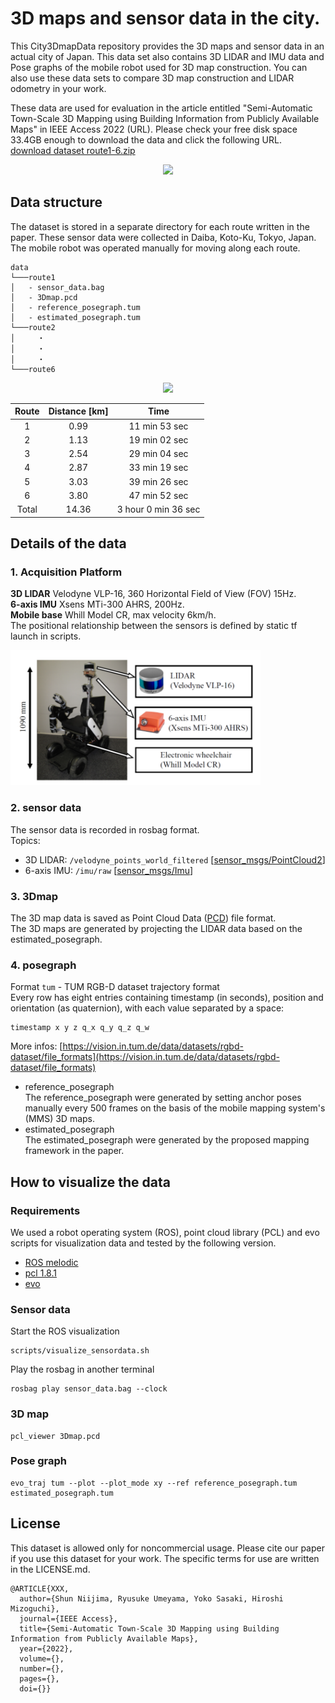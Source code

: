 # 3D maps and sensor data in the city.
This City3DmapData repository provides the 3D maps and sensor data in an actual city of Japan. 
This data set also contains 3D LIDAR and IMU data and Pose graphs of the mobile robot used for 3D map construction.
You can also use these data sets to compare 3D map construction and LIDAR odometry in your work.

These data are used for evaluation in the article entitled 
"Semi-Automatic Town-Scale 3D Mapping using Building Information from Publicly Available Maps" in IEEE Access 2022 (URL).
Please check your free disk space 33.4GB enough to download the data and click the following URL.   
[download dataset route1-6.zip](https://data.airc.aist.go.jp/city-3d-map)

<p align="center"><img src="img/3dmap_example.png" width="500px"></p>

## Data structure
  The dataset is stored in a separate directory for each route written in the paper.
  These sensor data were collected in Daiba, Koto-Ku, Tokyo, Japan.  
  The mobile robot was operated manually for moving along each route.
  ```
  data
  └───route1
  │   - sensor_data.bag 
  │   - 3Dmap.pcd
  │   - reference_posegraph.tum 
  │   - estimated_posegraph.tum
  └───route2
  │     ・
  │     ・
  │     ・
  └───route6
  ```

<div align=center>
<img src="img/running_route.png" width="350px">


| Route | Distance [km] | Time |
| :---: | :---: | :---: |
| 1 | 0.99 | 11 min 53 sec |
| 2 | 1.13 | 19 min 02 sec |
| 3 | 2.54 | 29 min 04 sec |
| 4 | 2.87 | 33 min 19 sec |
| 5 | 3.03 | 39 min 26 sec |
| 6 | 3.80 | 47 min 52 sec |
| Total | 14.36 | 3 hour 0 min 36 sec |

</div>

## Details of the data
### 1. Acquisition Platform

  **3D LIDAR** Velodyne VLP-16, 360 Horizontal Field of View (FOV) 15Hz.  
  **6-axis IMU** Xsens MTi-300 AHRS, 200Hz.  
  **Mobile base** Whill Model CR, max velocity 6km/h.  
  The positional relationship between the sensors is defined by static tf launch in scripts.  

<p align="left"><img src="img/mobile_robot.png" width="400px"></p>

### 2. sensor data
  The sensor data is recorded in rosbag format.  
  Topics:   
  - 3D LIDAR: `/velodyne_points_world_filtered` \[[sensor_msgs/PointCloud2](http://docs.ros.org/en/noetic/api/sensor_msgs/html/msg/PointCloud2.html)\] 
  - 6-axis IMU: `/imu/raw` \[[sensor_msgs/Imu](http://docs.ros.org/en/noetic/api/sensor_msgs/html/msg/Imu.html)\]

### 3. 3Dmap
  The 3D map data is saved as Point Cloud Data ([PCD](https://pcl.readthedocs.io/projects/tutorials/en/latest/pcd_file_format.html)) file format.  
  The 3D maps are generated by projecting the LIDAR data based on the estimated_posegraph.

### 4. posegraph
  Format `tum` - TUM RGB-D dataset trajectory format  
  Every row has eight entries containing timestamp (in seconds), position and orientation (as quaternion), with each value separated by a space:  
  ~~~
  timestamp x y z q_x q_y q_z q_w
  ~~~
  More infos: [https://vision.in.tum.de/data/datasets/rgbd-dataset/file_formats](https://vision.in.tum.de/data/datasets/rgbd-dataset/file_formats)
  - reference_posegraph  
        The reference_posegraph were generated by setting anchor poses manually every 500 frames on the basis of the mobile mapping system\'s (MMS) 3D maps.  
  - estimated_posegraph  
        The estimated_posegraph were generated by the proposed mapping framework in the paper.


## How to visualize the data  
### Requirements  
  We used a robot operating system (ROS), point cloud library (PCL) and evo scripts for visualization data and tested by the following version.
  - [ROS melodic](http://wiki.ros.org/melodic/Installation)  
  - [pcl 1.8.1](https://pointclouds.org/)
  - [evo](https://michaelgrupp.github.io/evo/)
      
### Sensor data  
  Start the ROS visualization
  ~~~
  scripts/visualize_sensordata.sh
  ~~~
  Play the rosbag in another terminal  
  ~~~
  rosbag play sensor_data.bag --clock
  ~~~

### 3D map  
  ~~~
  pcl_viewer 3Dmap.pcd  
  ~~~

### Pose graph  
  ~~~
  evo_traj tum --plot --plot_mode xy --ref reference_posegraph.tum estimated_posegraph.tum
  ~~~

## License
This dataset is allowed only for noncommercial usage. Please cite our paper if you use this dataset for your work. The specific terms for use are written in the LICENSE.md.
  ~~~
  @ARTICLE{XXX,
    author={Shun Niijima, Ryusuke Umeyama, Yoko Sasaki, Hiroshi Mizoguchi},
    journal={IEEE Access}, 
    title={Semi-Automatic Town-Scale 3D Mapping using Building Information from Publicly Available Maps}, 
    year={2022},
    volume={},
    number={},
    pages={},
    doi={}}
  ~~~
